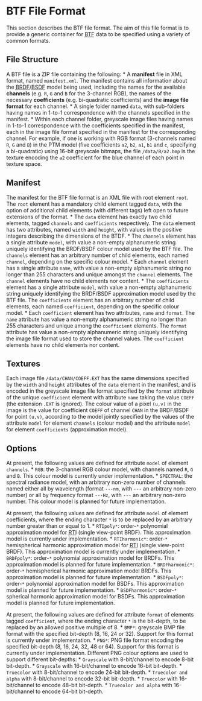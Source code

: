 BTF File Format
===============

This section describes the BTF file format. The aim of this file format is to provide a generic container for <abbr title="Bidirectional Texture Function">BTF</abbr> data to be specified using a variety of common formats.  


File Structure
--------------

A BTF file is a ZIP file containing the following:
	* A **manifest** file in XML format, named `manifest.xml`. The manifest contains all information about the <abbr title="Bidirectional Reflectance Distribution Function">BRDF</abbr>/<abbr title="Bidirectional Scattering Distribution Function">BSDF</abbr> model being used, including the names for the available **channels** (e.g. `R`, `G` and `B` for the 3-channel RGB), the names of the necessary **coefficients** (e.g. bi-quadratic coefficients) and the **image file format** for each channel.
	* A single folder named `data`, with sub-folders having names in 1-to-1 correspondence with the channels specified in the manifest.
	* Within each channel folder, greyscale image files having names in 1-to-1 correspondence with the coefficients specified in the manifest, each in the image file format specified in the manifest for the corresponding channel.
For example, if one is working with RGB format (3-channels named `R`, `G` and `B`)  in the PTM model (five coefficients `a2`, `b2`, `a1`, `b1` and `c`, specifying a bi-quadratic) using 16-bit greyscale bitmaps, the file `/data/B/a2.bmp` is the texture encoding the `a2` coefficient for the blue channel of each point in texture space.


Manifest
--------

The manifest for the BTF file format is an XML file with root element `root`. The `root` element has a mandatory child element tagged `data`, with the option of additional child elements (with different tags) left open to future extensions of the format. 
	* The `data` element has exactly two child elements, tagged `channels` and `coefficients` respectively. The `data` element has two attributes, named `width` and `height`, with values in the positive integers describing the dimensions of the BTDF. 
		* The `channels` element has a single attribute `model`, with value a non-empty alphanumeric string uniquely identifying the BRDF/BSDF colour model used by the BTF file. The `channels` element has an arbitrary number of child elements, each named `channel`, depending on the specific colour model.
			* Each `channel` element has a single attribute `name`, with value a non-empty alphanumeric string no longer than 255 characters and unique amongst the `channel` elements. The `channel` elements have no child elements nor content.
		* The `coefficients` element has a single attribute `model`, with value a non-empty alphanumeric string uniquely identifying the BRDF/BSDF approximation model used by the BTF file. The `coefficients` element has an arbitrary number of child elements, each named `coefficient`, depending on the specific colour model.
			* Each `coefficient` element has two attributes, `name` and `format`. The `name` attribute has value a non-empty alphanumeric string no longer than 255 characters and unique among the `coefficient` elements. The `format` attribute has value a non-empty alphanumeric string uniquely identifying the image file format used to store the channel values. The `coefficient` elements have no child elements nor content.


Textures
--------

Each image file `/data/CHAN/COEFF.EXT` has the same dimensions specified by the `width` and `height` attributes of the `data` element in the manifest, and is encoded in the greyscale image file format specified by the `format` attribute of the unique `coefficient` element with attribute `name` taking the value `COEFF` (the extension `.EXT` is ignored). The colour value of a pixel `(u,v)` in the image is the value for coefficient `COEFF` of channel `CHAN` in the BRDF/BSDF for point `(u,v)`, according to the model jointly specified by the values of the attribute `model` for element `channels` (colour model) and the attribute `model` for element `coefficients` (approximation model). 


Options
-------

At present, the following values are defined for attribute `model` of element `channels`.
	* `RGB`: the 3-channel RGB colour model, with channels named `R`, `G` and `B`. This colour model is currently under implementation.
	* `SPECTRAL`: the spectral radiance model, with an arbitrary non-zero number of channels named either all by wavelength (format `---nm`, with `---` an arbitrary non-zero number) or all by frequency format `---Hz`, with `---` an arbitrary non-zero number. This colour model is planned for future implementation.

At present, the following values are defined for attribute `model` of element coefficients, where the ending character `*` is to be replaced by an arbitrary number greater than or equal to 1.
	* `RTIpoly*`: order-`*` polynomial approximation model for <abbr title="Reflectance Transformation Imaging">RTI</abbr> (single view-point BRDF). This approximation model is currently under implementation.
	* `RTIharmonic*`: order-`*` hemispherical harmonic approximation model for <abbr title="Reflectance Transformation Imaging">RTI</abbr> (single view-point BRDF). This approximation model is currently under implementation.
	* `BRDFpoly*`: order-`*` polynomial approximation model for BRDFs. This approximation model is planned for future implementation.
	* `BRDFharmonic*`: order-`*` hemispherical harmonic approximation model BRDFs. This approximation model is planned for future implementation.
	* `BSDFpoly*`: order-`*` polynomial approximation model for BSDFs. This approximation model is planned for future implementation.
	* `BSDFharmonic*`: order-`*` spherical harmonic approximation model for BSDFs. This approximation model is planned for future implementation.

At present, the following values are defined for attribute `format` of elements tagged `coefficient`,  where the ending character `*` is the bit-depth, to be replaced by an allowed positive multiple of 8.
	* `BMP*`: greyscale BMP file format with the specified bit-depth (8, 16, 24 or 32). Support for this format is currently under implementation.
	* `PNG*`: PNG file format encoding the specified bit-depth (8, 16, 24, 32, 48 or 64). Support for this format is currently under implementation. Different PNG colour options are used to support different bit-depths:
		* `Grayscale` with 8-bit/channel to encode 8-bit bit-depth.
		* `Grayscale` with 16-bit/channel to encode 16-bit bit-depth.
		* `Truecolor` with 8-bit/channel to encode 24-bit bit-depth.
		* `Truecolor and alpha` with 8-bit/channel to encode 32-bit bit-depth.
		* `Truecolor` with 16-bit/channel to encode 48-bit bit-depth.
		* `Truecolor and alpha` with 16-bit/channel to encode 64-bit bit-depth.
